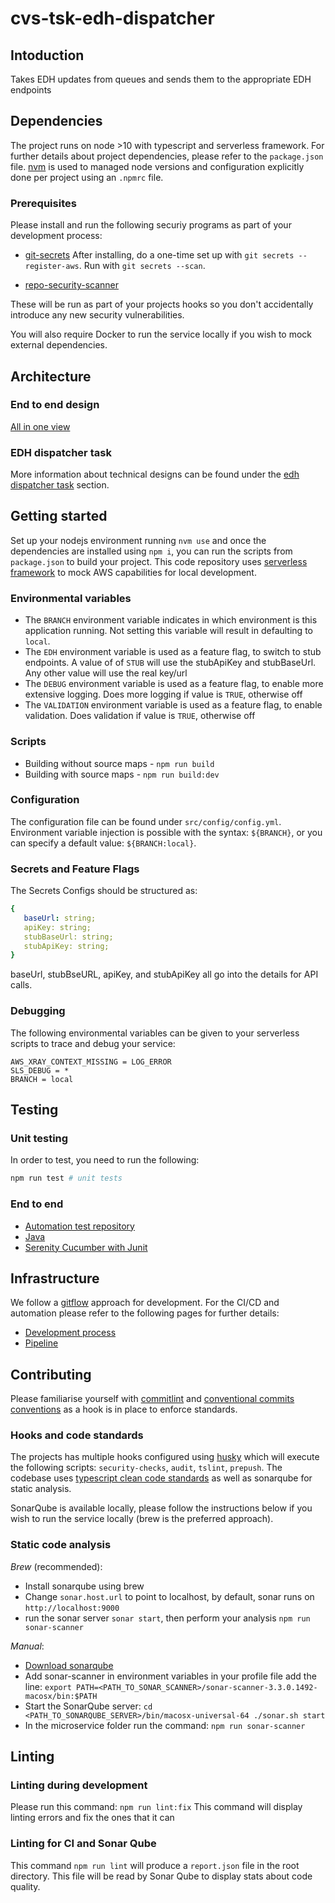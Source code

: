 # cvs-tsk-edh-dispatcher

## Intoduction

Takes EDH updates from queues and sends them to the appropriate EDH endpoints

## Dependencies

The project runs on node >10 with typescript and serverless framework. For further details about project dependencies, please refer to the `package.json` file.
[nvm](https://github.com/nvm-sh/nvm/blob/master/README.md) is used to managed node versions and configuration explicitly done per project using an `.npmrc` file.

### Prerequisites

Please install and run the following securiy programs as part of your development process:

- [git-secrets](https://github.com/awslabs/git-secrets)
  After installing, do a one-time set up with `git secrets --register-aws`. Run with `git secrets --scan`.

- [repo-security-scanner](https://github.com/UKHomeOffice/repo-security-scanner)

These will be run as part of your projects hooks so you don't accidentally introduce any new security vulnerabilities.

You will also require Docker to run the service locally if you wish to mock external dependencies.

## Architecture

### End to end design

[All in one view](https://wiki.dvsacloud.uk/pages/viewpage.action?pageId=79254695)

### EDH dispatcher task

More information about technical designs can be found under the [edh dispatcher task](https://wiki.dvsacloud.uk/pages/viewpage.action?pageId=70945601) section.

## Getting started

Set up your nodejs environment running `nvm use` and once the dependencies are installed using `npm i`, you can run the scripts from `package.json` to build your project.
This code repository uses [serverless framework](https://www.serverless.com/framework/docs/) to mock AWS capabilities for local development.

### Environmental variables

- The `BRANCH` environment variable indicates in which environment is this application running. Not setting this variable will result in defaulting to `local`.
- The `EDH` environment variable is used as a feature flag, to switch to stub endpoints.
  A value of of `STUB` will use the stubApiKey and stubBaseUrl.
  Any other value will use the real key/url
- The `DEBUG` environment variable is used as a feature flag, to enable more extensive logging. Does more logging if value is `TRUE`, otherwise off
- The `VALIDATION` environment variable is used as a feature flag, to enable validation. Does validation if value is `TRUE`, otherwise off

### Scripts

- Building without source maps - `npm run build`
- Building with source maps - `npm run build:dev`

### Configuration

The configuration file can be found under `src/config/config.yml`.
Environment variable injection is possible with the syntax:
`${BRANCH}`, or you can specify a default value: `${BRANCH:local}`.

### Secrets and Feature Flags

The Secrets Configs should be structured as:

```yml
{
   baseUrl: string;
   apiKey: string;
   stubBaseUrl: string;
   stubApiKey: string;
}
```

baseUrl, stubBseURL, apiKey, and stubApiKey all go into the details for API calls.

### Debugging

The following environmental variables can be given to your serverless scripts to trace and debug your service:

```shell
AWS_XRAY_CONTEXT_MISSING = LOG_ERROR
SLS_DEBUG = *
BRANCH = local
```

## Testing

### Unit testing

In order to test, you need to run the following:

```sh
npm run test # unit tests
```

### End to end

- [Automation test repository](https://github.com/dvsa/cvs-auto-svc)
- [Java](https://docs.oracle.com/en/java/javase/11/)
- [Serenity Cucumber with Junit](https://serenity-bdd.github.io/theserenitybook/latest/junit-basic.html)

## Infrastructure

We follow a [gitflow](https://www.atlassian.com/git/tutorials/comparing-workflows/gitflow-workflow) approach for development.
For the CI/CD and automation please refer to the following pages for further details:

- [Development process](https://wiki.dvsacloud.uk/display/HVT/CVS+Pipeline+Infrastructure)
- [Pipeline](https://wiki.dvsacloud.uk/pages/viewpage.action?pageId=36870584)

## Contributing

Please familiarise yourself with [commitlint](https://commitlint.js.org/#/) and [conventional commits conventions](https://www.conventionalcommits.org/en/v1.0.0-beta.2/) as a hook is in place to enforce standards.

### Hooks and code standards

The projects has multiple hooks configured using [husky](https://github.com/typicode/husky#readme) which will execute the following scripts: `security-checks`, `audit`, `tslint`, `prepush`.
The codebase uses [typescript clean code standards](https://github.com/labs42io/clean-code-typescript) as well as sonarqube for static analysis.

SonarQube is available locally, please follow the instructions below if you wish to run the service locally (brew is the preferred approach).

### Static code analysis

_Brew_ (recommended):

- Install sonarqube using brew
- Change `sonar.host.url` to point to localhost, by default, sonar runs on `http://localhost:9000`
- run the sonar server `sonar start`, then perform your analysis `npm run sonar-scanner`

_Manual_:

- [Download sonarqube](https://www.sonarqube.org/downloads/)
- Add sonar-scanner in environment variables in your profile file add the line: `export PATH=<PATH_TO_SONAR_SCANNER>/sonar-scanner-3.3.0.1492-macosx/bin:$PATH`
- Start the SonarQube server: `cd <PATH_TO_SONARQUBE_SERVER>/bin/macosx-universal-64 ./sonar.sh start`
- In the microservice folder run the command: `npm run sonar-scanner`

## Linting

### Linting during development
Please run this command: `npm run lint:fix`
This command will display linting errors and fix the ones that it can

### Linting for CI and Sonar Qube
This command `npm run lint` will produce a `report.json` file in the root directory. This file will be read by Sonar Qube to display stats about code quality.

